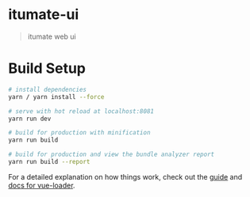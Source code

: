 # itumate-ui

> itumate web ui

# Build Setup

``` bash
# install dependencies
yarn / yarn install --force

# serve with hot reload at localhost:8081
yarn run dev

# build for production with minification
yarn run build

# build for production and view the bundle analyzer report
yarn run build --report
```

For a detailed explanation on how things work, check out the [guide](http://vuejs-templates.github.io/webpack/) and [docs for vue-loader](http://vuejs.github.io/vue-loader).
